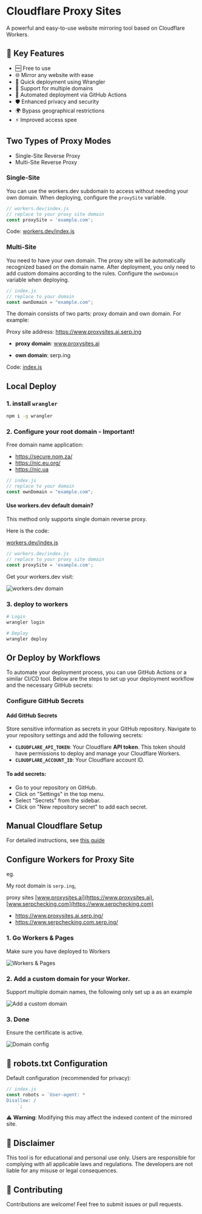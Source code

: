 # Cloudflare Proxy Sites

A powerful and easy-to-use website mirroring tool based on Cloudflare Workers.

## 🌟 Key Features

- 🆓 Free to use
- 🌐 Mirror any website with ease
- 🚀 Quick deployment using Wrangler
- 🔗 Support for multiple domains
- 🤖 Automated deployment via GitHub Actions
- 🛡️ Enhanced privacy and security
- 🌍 Bypass geographical restrictions
- ⚡ Improved access spee


## Two Types of Proxy Modes

- Single-Site Reverse Proxy
- Multi-Site Reverse Proxy


### Single-Site

You can use the workers.dev subdomain to access without needing your own domain. When deploying, configure the `proxySite` variable.

```js
// workers.dev/index.js
// replace to your proxy site domain
const proxySite = 'example.com';
```

Code: [workers.dev/index.js](workers.dev/index.js)

### Multi-Site

You need to have your own domain. The proxy site will be automatically recognized based on the domain name. After deployment, you only need to add custom domains according to the rules. Configure the `ownDomain` variable when deploying.

```js
// index.js
// replace to your domain
const ownDomain = "example.com";
```

The domain consists of two parts: proxy domain and own domain. For example:

Proxy site address: https://www.proxysites.ai.serp.ing

- **proxy domain**: www.proxysites.ai

- **own domain**: serp.ing

Code: [index.js](index.js)

## Local Deploy 

### 1. install `wrangler`

```sh
npm i -g wrangler
```

### 2. Configure your root domain - **Important!**

Free domain name application:

- https://secure.nom.za/
- https://nic.eu.org/ 
- https://nic.ua

```js
// index.js
// replace to your domain
const ownDomain = "example.com";
```

#### Use workers.dev default domain?

This method only supports single domain reverse proxy.

Here is the code:

[workers.dev/index.js](workers.dev/index.js)

```js
// workers.dev/index.js
// replace to your proxy site domain
const proxySite = 'example.com';
```

Get your workers.dev visit:

![workers.dev domain](images/workers-visit.png)

### 3. deploy to workers

```sh
# Login
wrangler login

# Deploy
wrangler deploy
```


## Or Deploy by Workflows

To automate your deployment process, you can use GitHub Actions or a similar CI/CD tool. Below are the steps to set up your deployment workflow and the necessary GitHub secrets:

### Configure GitHub Secrets

#### Add GitHub Secrets

Store sensitive information as secrets in your GitHub repository. Navigate to your repository settings and add the following secrets:

- **`CLOUDFLARE_API_TOKEN`**: Your Cloudflare **API token**. This token should have permissions to deploy and manage your Cloudflare Workers.
- **`CLOUDFLARE_ACCOUNT_ID`**: Your Cloudflare account ID.


#### To add secrets:

- Go to your repository on GitHub.
- Click on "Settings" in the top menu.
- Select "Secrets" from the sidebar.
- Click on "New repository secret" to add each secret.

## Manual Cloudflare Setup

For detailed instructions, see [this guide](workers.dev/README.md)

## Configure Workers for Proxy Site

eg. 

My root domain is `serp.ing`,

proxy sites [www.proxysites.ai](https://www.proxysites.ai), [www.serpchecking.com](https://www.serpchecking.com)

- <https://www.proxysites.ai.serp.ing/> 
- <https://www.serpchecking.com.serp.ing/>

### 1. Go Workers & Pages

Make sure you have deployed to Workers

![Workers & Pages](images/workers-pages.png)

### 2. Add a custom domain for your Worker.

Support multiple domain names, the following only set up a as an example

![Add a custom domain](images/triggers.png)


### 3. Done

Ensure the certificate is active.

![Domain config ](images/done.png)


## 🤖 robots.txt Configuration

Default configuration (recommended for privacy): 

```js
// index.js
const robots = `User-agent: *
Disallow: /
    `;
```

⚠️ **Warning**: Modifying this may affect the indexed content of the mirrored site.

## 📜 Disclaimer

This tool is for educational and personal use only. Users are responsible for complying with all applicable laws and regulations. The developers are not liable for any misuse or legal consequences.

## 🤝 Contributing

Contributions are welcome! Feel free to submit issues or pull requests.